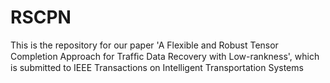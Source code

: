 # RSCPN
This is the repository for our paper 'A Flexible and Robust Tensor Completion Approach  for Trafﬁc Data Recovery with Low-rankness', which is submitted to IEEE Transactions on Intelligent Transportation Systems
